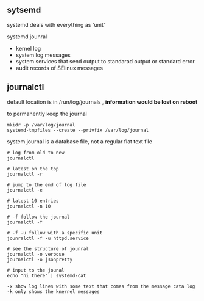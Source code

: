 ## sytsemd
systemd deals with everything as 'unit'

systemd jounral
- kernel log
- system log messages
- system services that send output to standarad output or standard error
- audit records of SElinux messages

## journalctl

default location is in /run/log/journals  ,  **information would be lost on reboot**

to permanently keep the journal
```
mkidr -p /var/log/journal
systemd-tmpfiles --create --privfix /var/log/journal
```


system journal is a database file, not a regular flat text file
```
# log from old to new
journalctl

# latest on the top
journalctl -r 

# jump to the end of log file
journalctl -e

# latest 10 entries
journalctl -n 10

# -f follow the journal
journalctl -f

# -f -u follow with a specific unit
jounralctl -f -u httpd.service

# see the structure of jounral
journalctl -o verbose
journalctl -o jsonpretty

# input to the jounal
echo "hi there" | systemd-cat

-x show log lines with some text that comes from the message cata log
-k only shows the knernel messages
```
